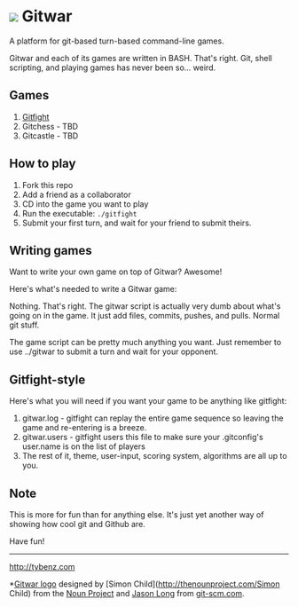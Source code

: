 ![](https://secure.gravatar.com/avatar/a52f0b5df73d445c85ffcbb6ac4b1d8b?s=50) Gitwar
======

A platform for git-based turn-based command-line games.

Gitwar and each of its games are written in BASH. That's right.
Git, shell scripting, and playing games has never been so... weird.

## Games

1. [Gitfight](http://github.com/gitwar/gitwar/tree/master/gitfight)
2. Gitchess - TBD
3. Gitcastle - TBD

## How to play

1. Fork this repo
2. Add a friend as a collaborator
3. CD into the game you want to play
4. Run the executable: `./gitfight`
5. Submit your first turn, and wait for your friend to submit theirs.

## Writing games

Want to write your own game on top of Gitwar? Awesome!

Here's what's needed to write a Gitwar game:

Nothing. That's right. The gitwar script is actually very dumb about
what's going on in the game. It just add files, commits, pushes, and
pulls. Normal git stuff.

The game script can be pretty much anything you want. Just remember to
use ../gitwar <commit message here> to submit a turn and wait for your
opponent.

## Gitfight-style

Here's what you will need if you want your game to be anything like
gitfight:

1. gitwar.log - gitfight can replay the entire game sequence so leaving the game
   and re-entering is a breeze.
2. gitwar.users - gitfight users this file to make sure your
   .gitconfig's user.name is on the list of players
3. The rest of it, theme, user-input, scoring system, algorithms are all
   up to you.

## Note

This is more for fun than for anything else. It's just yet another way
of showing how cool git and Github are.

Have fun!

------
http://tybenz.com

*[Gitwar logo](http://thenounproject.com/noun/soldier/#icon-No1697) designed
by [Simon Child](http://thenounproject.com/Simon Child) from the [Noun
Project](http://thenounproject.com) and [Jason
Long](http://twitter.com/jasonlong) from
[git-scm.com](http://git-scm.com/downloads/logos).
